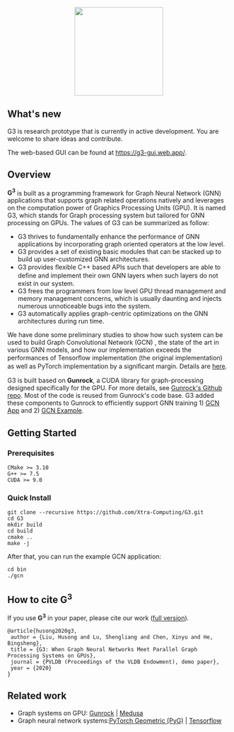 <p align="center">
  <a href="https://github.com/gunrock/gunrock/"><img src="https://user-images.githubusercontent.com/2193051/82186697-d54e4800-991d-11ea-9123-e0575a07bc4f.png" width="200"></a>
  <br>
</p>

## What's new
G3 is research prototype that is currently in active development. You are welcome to share ideas and contribute.

The web-based GUI can be found at https://g3-gui.web.app/. 

## Overview
**G<sup>**3**</sup>** is built as a programming framework for Graph Neural Network (GNN) applications that supports graph related operations natively and leverages on the computation power of Graphics Processing Units (GPU). It is named G3, which stands for Graph processing system but tailored for GNN processing on GPUs. The values of G3 can be summarized as follow:

- G3 thrives to fundamentally enhance the performance of GNN applications by incorporating graph oriented operators at the low level.
- G3 provides a set of existing basic modules that can be stacked up to build up user-customized GNN architectures.
- G3 provides ﬂexible C++ based APIs such that developers are able to deﬁne and implement their own GNN layers when such layers do not exist in our system.
- G3 frees the programmers from low level GPU thread management and memory management concerns, which is usually daunting and injects numerous unnoticeable bugs into the system.
- G3 automatically applies graph-centric optimizations on the GNN architectures during run time.

We have done some preliminary studies to show how such system can be used to build Graph Convolutional Network (GCN) , the state of the art in various GNN models, and how our implementation exceeds the performances of Tensorﬂow implementation (the original implementation) as well as PyTorch implementation by a signiﬁcant margin. Details are [here](https://www.comp.nus.edu.sg/~hebs/pub/vldb2020-G3-submission.pdf).

G3 is built based on **Gunrock**, a CUDA library for graph-processing designed specifically for the GPU. For more details, see [Gunrock's Github repo](https://github.com/gunrock/gunrock/). Most of the code is reused from Gunrock's code base. G3 added these components to Gunrock to efficiently support GNN training 1) [GCN App](/gunrock/app/gcn) and 2) [GCN Example](/examples/gcn).

## Getting Started

### Prerequisites
```
CMake >= 3.10
G++ >= 7.5
CUDA >= 9.0
```

### Quick Install
```
git clone --recursive https://github.com/Xtra-Computing/G3.git
cd G3
mkdir build
cd build
cmake ..
make -j
```
After that, you can run the example GCN application:
```
cd bin
./gcn
```

## How to cite **G<sup>**3**</sup>** 
If you use **G<sup>**3**</sup>**  in your paper, please cite our work ([full version](https://www.comp.nus.edu.sg/~hebs/pub/vldb2020-G3-submission.pdf)).
```
@article{husong2020g3,
 author = {Liu, Husong and Lu, Shengliang and Chen, Xinyu and He, Bingsheng},
 title = {G3: When Graph Neural Networks Meet Parallel Graph Processing Systems on GPUs},
 journal = {PVLDB (Proceedings of the VLDB Endowment), demo paper},
 year = {2020}
}
```

## Related work
* Graph systems on GPU: [Gunrock](https://github.com/gunrock/gunrock/) | [Medusa](https://github.com/Xtra-Computing/Medusa)
* Graph neural network systems:[PyTorch Geometric (PyG)](https://github.com/rusty1s/pytorch_geometric) | [Tensorflow](https://github.com/tensorflow/tensorflow) 


